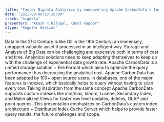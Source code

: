 ```yaml
---
title: "Faster Bigdata Analytics by maneuvering Apache CarbonData’s Indexes"
date: "2021-08-06T16:10:00" 
track: "bigdata"
presenters: "Akash R Nilugal, Kunal Kapoor"
stype: "Regular Session"
---
```

Data in the 21st Century is like Oil in the 18th Century: an immensely, untapped valuable asset if processed in an intelligent way. Storage and Analysis of Big Data can be challenging and expensive both in terms of cost and time. Analytical solutions need to keep adapting themselves to keep up with the challenge of exponential data growth rate.
 Apache CarbonData is a unified storage solution + File Format which aims to optimize the query performance thus decreasing the analytical cost. Apache CarbonData has been adapted by 100+ open source users. In databases, one of the major features is indexes, which basically helps to query without having to scan every row. Taking inspiration from the same concept Apache CarbonData supports custom indexes like min/max, bloom, Lucene, Secondary Index, and Materialized Views for faster row level updates, deletes, OLAP and point queries.
 This presentation emphasizes on CarbonData’s custom index architecture + Distributed Index Cache Server which helps to provide faster query results, the future challenges and scope.